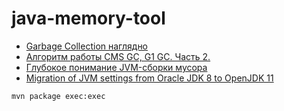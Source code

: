 # java-memory-tool

- [Garbage Collection наглядно](https://habr.com/ru/post/112676/)
- [Алгоритм работы CMS GC, G1 GC. Часть 2.](http://sannystark.github.io/java/jvm/gc/2015/12/23/gc-jvm-part3.html)
- [Глубокое понимание JVM-сборки мусора](https://russianblogs.com/article/78921506130/)
- [Migration of JVM settings from Oracle JDK 8 to OpenJDK 11](https://opennms.discourse.group/t/migration-of-jvm-settings-from-oracle-jdk-8-to-openjdk-11/365)

```
mvn package exec:exec
```